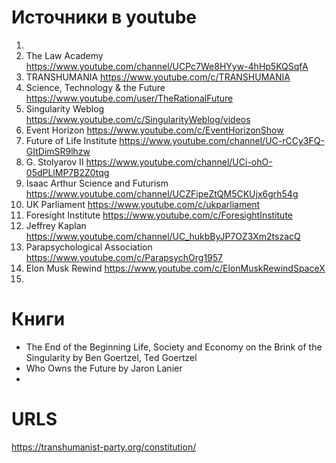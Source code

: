 # Источники в youtube
1. 
2. The Law Academy https://www.youtube.com/channel/UCPc7We8HYyw-4hHp5KQSqfA
3. TRANSHUMANIA https://www.youtube.com/c/TRANSHUMANIA
4. Science, Technology & the Future https://www.youtube.com/user/TheRationalFuture
5. Singularity Weblog https://www.youtube.com/c/SingularityWeblog/videos
6. Event Horizon https://www.youtube.com/c/EventHorizonShow
7. Future of Life Institute https://www.youtube.com/channel/UC-rCCy3FQ-GItDimSR9lhzw
8. G. Stolyarov II https://www.youtube.com/channel/UCi-ohO-05dPLlMP7B2Z0tqg
9. Isaac Arthur Science and Futurism https://www.youtube.com/channel/UCZFipeZtQM5CKUjx6grh54g
10. UK Parliament https://www.youtube.com/c/ukparliament
11. Foresight Institute https://www.youtube.com/c/ForesightInstitute
12. Jeffrey Kaplan https://www.youtube.com/channel/UC_hukbByJP7OZ3Xm2tszacQ
13. Parapsychological Association https://www.youtube.com/c/ParapsychOrg1957
14. Elon Musk Rewind https://www.youtube.com/c/ElonMuskRewindSpaceX
15. 

# Книги
* The End of the Beginning Life, Society and Economy on the Brink of the Singularity by Ben Goertzel, Ted Goertzel 
* Who Owns the Future by Jaron Lanier 
* 


# URLS
https://transhumanist-party.org/constitution/
